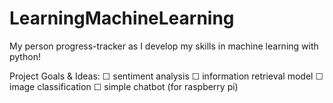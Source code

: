# LearningMachineLearning
My person progress-tracker as I develop my skills in machine learning with python!

Project Goals & Ideas:
☐ sentiment analysis
☐ information retrieval model
☐ image classification
☐ simple chatbot (for raspberry pi)
